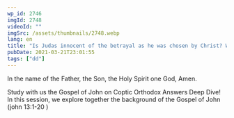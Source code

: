 ```yaml
---
wp_id: 2746
imgId: 2748
videoId: ""
imgSrc: /assets/thumbnails/2748.webp
lang: en
title: "Is Judas innocent of the betrayal as he was chosen by Christ? What event led to the feet washing?"
pubDate: 2021-03-21T23:01:55
tags: ["dd"]
---
```


<p>In the name of the Father, the Son, the Holy Spirit one God, Amen.</p>
<p>Study with us the Gospel of John on Coptic Orthodox Answers Deep Dive! In this session, we explore together the background of the Gospel of John (john 13:1-20 )</p>
